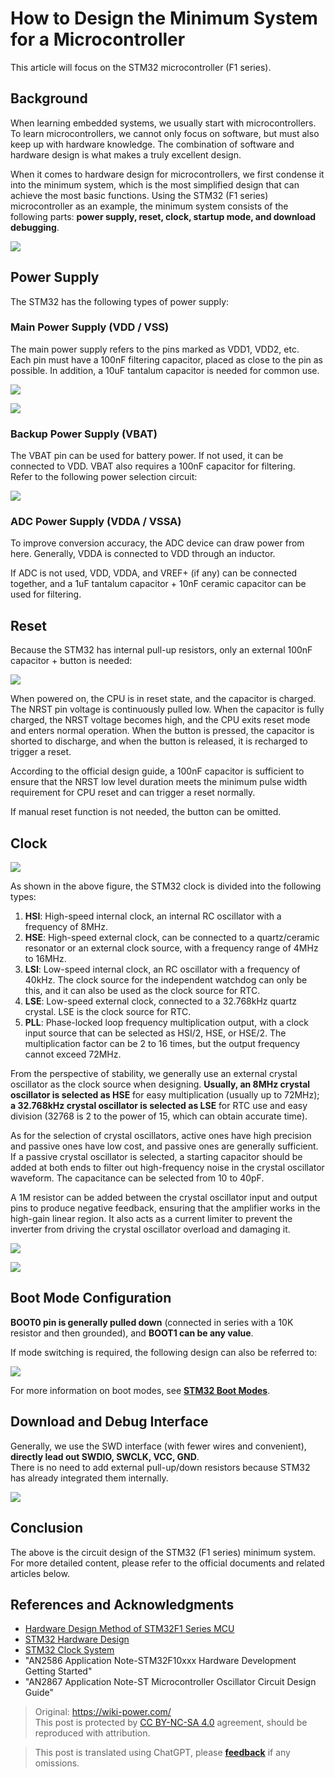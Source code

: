 # How to Design the Minimum System for a Microcontroller

This article will focus on the STM32 microcontroller (F1 series).

## Background

When learning embedded systems, we usually start with microcontrollers. To learn microcontrollers, we cannot only focus on software, but must also keep up with hardware knowledge. The combination of software and hardware design is what makes a truly excellent design.

When it comes to hardware design for microcontrollers, we first condense it into the minimum system, which is the most simplified design that can achieve the most basic functions. Using the STM32 (F1 series) microcontroller as an example, the minimum system consists of the following parts: **power supply, reset, clock, startup mode, and download debugging**.

![](https://wiki-media-1253965369.cos.ap-guangzhou.myqcloud.com/img/20200605234144.jpg)

## Power Supply

The STM32 has the following types of power supply:

### Main Power Supply (VDD / VSS)

The main power supply refers to the pins marked as VDD1, VDD2, etc.  
Each pin must have a 100nF filtering capacitor, placed as close to the pin as possible. In addition, a 10uF tantalum capacitor is needed for common use.

![](https://wiki-media-1253965369.cos.ap-guangzhou.myqcloud.com/img/20200605163136.png)

![](https://wiki-media-1253965369.cos.ap-guangzhou.myqcloud.com/img/20200605163204.png)

### Backup Power Supply (VBAT)

The VBAT pin can be used for battery power. If not used, it can be connected to VDD. VBAT also requires a 100nF capacitor for filtering.  
Refer to the following power selection circuit:

![](https://wiki-media-1253965369.cos.ap-guangzhou.myqcloud.com/img/20200605163337.jpg)

### ADC Power Supply (VDDA / VSSA)

To improve conversion accuracy, the ADC device can draw power from here. Generally, VDDA is connected to VDD through an inductor.

If ADC is not used, VDD, VDDA, and VREF+ (if any) can be connected together, and a 1uF tantalum capacitor + 10nF ceramic capacitor can be used for filtering.

## Reset

Because the STM32 has internal pull-up resistors, only an external 100nF capacitor + button is needed:

![](https://wiki-media-1253965369.cos.ap-guangzhou.myqcloud.com/img/20200605163429.png)

When powered on, the CPU is in reset state, and the capacitor is charged. The NRST pin voltage is continuously pulled low. When the capacitor is fully charged, the NRST voltage becomes high, and the CPU exits reset mode and enters normal operation. When the button is pressed, the capacitor is shorted to discharge, and when the button is released, it is recharged to trigger a reset.

According to the official design guide, a 100nF capacitor is sufficient to ensure that the NRST low level duration meets the minimum pulse width requirement for CPU reset and can trigger a reset normally.

If manual reset function is not needed, the button can be omitted.

## Clock

![](https://wiki-media-1253965369.cos.ap-guangzhou.myqcloud.com/img/20200605155729.png)

As shown in the above figure, the STM32 clock is divided into the following types:

1. **HSI**: High-speed internal clock, an internal RC oscillator with a frequency of 8MHz.
2. **HSE**: High-speed external clock, can be connected to a quartz/ceramic resonator or an external clock source, with a frequency range of 4MHz to 16MHz.
3. **LSI**: Low-speed internal clock, an RC oscillator with a frequency of 40kHz. The clock source for the independent watchdog can only be this, and it can also be used as the clock source for RTC.
4. **LSE**: Low-speed external clock, connected to a 32.768kHz quartz crystal. LSE is the clock source for RTC.
5. **PLL**: Phase-locked loop frequency multiplication output, with a clock input source that can be selected as HSI/2, HSE, or HSE/2. The multiplication factor can be 2 to 16 times, but the output frequency cannot exceed 72MHz.

From the perspective of stability, we generally use an external crystal oscillator as the clock source when designing. **Usually, an 8MHz crystal oscillator is selected as HSE** for easy multiplication (usually up to 72MHz); **a 32.768kHz crystal oscillator is selected as LSE** for RTC use and easy division (32768 is 2 to the power of 15, which can obtain accurate time).

As for the selection of crystal oscillators, active ones have high precision and passive ones have low cost, and passive ones are generally sufficient.  
If a passive crystal oscillator is selected, a starting capacitor should be added at both ends to filter out high-frequency noise in the crystal oscillator waveform. The capacitance can be selected from 10 to 40pF.

A 1M resistor can be added between the crystal oscillator input and output pins to produce negative feedback, ensuring that the amplifier works in the high-gain linear region. It also acts as a current limiter to prevent the inverter from driving the crystal oscillator overload and damaging it.

![](https://wiki-media-1253965369.cos.ap-guangzhou.myqcloud.com/img/20200605171011.png)

![](https://wiki-media-1253965369.cos.ap-guangzhou.myqcloud.com/img/20200612130149.jpg)

## Boot Mode Configuration

**BOOT0 pin is generally pulled down** (connected in series with a 10K resistor and then grounded), and **BOOT1 can be any value**.

If mode switching is required, the following design can also be referred to:

![](https://wiki-media-1253965369.cos.ap-guangzhou.myqcloud.com/img/20200605163537.png)

For more information on boot modes, see [**STM32 Boot Modes**](https://wiki-power.com/en/STM32的启动模式).

## Download and Debug Interface

Generally, we use the SWD interface (with fewer wires and convenient), **directly lead out SWDIO, SWCLK, VCC, GND**.  
There is no need to add external pull-up/down resistors because STM32 has already integrated them internally.

![](https://wiki-media-1253965369.cos.ap-guangzhou.myqcloud.com/img/20200605170741.png)

## Conclusion

The above is the circuit design of the STM32 (F1 series) minimum system. For more detailed content, please refer to the official documents and related articles below.

## References and Acknowledgments

- [Hardware Design Method of STM32F1 Series MCU](https://blog.csdn.net/Creative_Team/article/details/80006705?utm_medium=distribute.pc_relevant.none-task-blog-BlogCommendFromMachineLearnPai2-7&depth_1-utm_source=distribute.pc_relevant.none-task-blog-BlogCommendFromMachineLearnPai2-7)
- [STM32 Hardware Design](https://cedar-renjun.github.io/2015/12/12/STM32-Hardware-Design/)
- [STM32 Clock System](http://blog.chinaunix.net/uid-24219701-id-4081961.html)
- "AN2586 Application Note-STM32F10xxx Hardware Development Getting Started"
- "AN2867 Application Note-ST Microcontroller Oscillator Circuit Design Guide"

> Original: <https://wiki-power.com/>  
> This post is protected by [CC BY-NC-SA 4.0](https://creativecommons.org/licenses/by/4.0/deed.en) agreement, should be reproduced with attribution.

> This post is translated using ChatGPT, please [**feedback**](https://github.com/linyuxuanlin/Wiki_MkDocs/issues/new) if any omissions.
